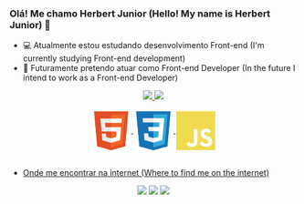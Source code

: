 ### Olá! Me chamo Herbert Junior (Hello! My name is Herbert Junior) 👋

- 💻 Atualmente estou estudando desenvolvimento Front-end (I'm currently studying Front-end development)
- 🎯 Futuramente pretendo atuar como Front-end Developer (In the future I intend to work as a Front-end Developer)

<div align="center">
  <a href="https://github.com/herbjrr">
  <img height="180em" src="https://github-readme-stats.vercel.app/api?username=herbjrr&show_icons=true&theme=dark&include_all_commits=true&count_private=true"/>
  <img height="180em" src="https://github-readme-stats.vercel.app/api/top-langs/?username=herbjrr&layout=compact&langs_count=7&theme=dark"/>
</div>
 
<div style="display: inline_block" align="center"><br>
  <img align="center" height="70" src="https://raw.githubusercontent.com/devicons/devicon/master/icons/html5/html5-original.svg">
  <img align="center" height="70" src="https://raw.githubusercontent.com/devicons/devicon/master/icons/css3/css3-original.svg">
  <img align="center" height="70" src="https://raw.githubusercontent.com/devicons/devicon/master/icons/javascript/javascript-plain.svg">
</div>
   
  ##
 
- Onde me encontrar na internet (Where to find me on the internet)

<div align="center">
   <a href="https://instagram.com/herbjrr" target="_blank"><img src="https://img.shields.io/badge/-Instagram-%23E4405F?style=for-the-badge&logo=instagram&logoColor=white" target="_blank"></a>
 	 <a href = "mailto:herbjrr@gmail.com"><img src="https://img.shields.io/badge/-Gmail-%23333?style=for-the-badge&logo=gmail&logoColor=white" target="_blank"></a>
  <a href="https://www.linkedin.com/in/herbertjrr" target="_blank"><img src="https://img.shields.io/badge/-LinkedIn-%230077B5?style=for-the-badge&logo=linkedin&logoColor=white" target="_blank"></a> 
</div>
